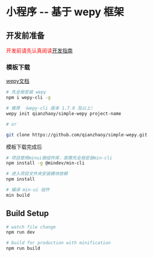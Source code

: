 # 小程序 -- 基于 wepy 框架

## 开发前准备

<p style="color: red">开发前请先认真阅读<a href="./CONTRIBUTING.md">开发指南</a></p>

### 模板下载

[wepy文档](https://tencent.github.io/wepy/document.html#/)

``` bash
# 先全局安装 wepy
npm i wepy-cli -g

# 推荐 （wepy-cli 版本 1.7.0 及以上）
wepy init qianzhaoy/simple-wepy project-name

# or

git clone https://github.com/qianzhaoy/simple-wepy.git
```

模板下载完成后

``` bash
# 项目使用minui做组件库，故需先全局安装min-cli
npm install -g @mindev/min-cli

# 进入项目文件夹安装模块依赖
npm install

# 编译 min-ui 组件
min build
```

## Build Setup

``` bash
# watch file change
npm run dev

# build for production with minification
npm run build
```
